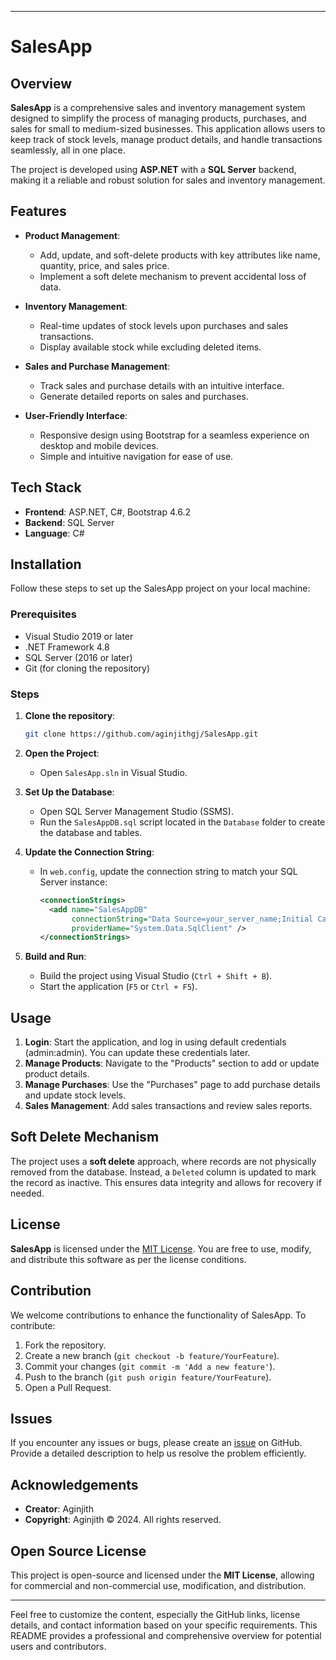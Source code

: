 

---

# **SalesApp**

## Overview

**SalesApp** is a comprehensive sales and inventory management system designed to simplify the process of managing products, purchases, and sales for small to medium-sized businesses. This application allows users to keep track of stock levels, manage product details, and handle transactions seamlessly, all in one place.

The project is developed using **ASP.NET** with a **SQL Server** backend, making it a reliable and robust solution for sales and inventory management.

## Features

- **Product Management**:
  - Add, update, and soft-delete products with key attributes like name, quantity, price, and sales price.
  - Implement a soft delete mechanism to prevent accidental loss of data.

- **Inventory Management**:
  - Real-time updates of stock levels upon purchases and sales transactions.
  - Display available stock while excluding deleted items.

- **Sales and Purchase Management**:
  - Track sales and purchase details with an intuitive interface.
  - Generate detailed reports on sales and purchases.

- **User-Friendly Interface**:
  - Responsive design using Bootstrap for a seamless experience on desktop and mobile devices.
  - Simple and intuitive navigation for ease of use.

## Tech Stack

- **Frontend**: ASP.NET, C#, Bootstrap 4.6.2
- **Backend**: SQL Server
- **Language**: C#

## Installation

Follow these steps to set up the SalesApp project on your local machine:

### Prerequisites

- Visual Studio 2019 or later
- .NET Framework 4.8
- SQL Server (2016 or later)
- Git (for cloning the repository)

### Steps

1. **Clone the repository**:
   ```bash
   git clone https://github.com/aginjithgj/SalesApp.git
   ```
2. **Open the Project**:
   - Open `SalesApp.sln` in Visual Studio.

3. **Set Up the Database**:
   - Open SQL Server Management Studio (SSMS).
   - Run the `SalesAppDB.sql` script located in the `Database` folder to create the database and tables.

4. **Update the Connection String**:
   - In `web.config`, update the connection string to match your SQL Server instance:
     ```xml
     <connectionStrings>
       <add name="SalesAppDB"
            connectionString="Data Source=your_server_name;Initial Catalog=SalesAppDB;Integrated Security=True;"
            providerName="System.Data.SqlClient" />
     </connectionStrings>
     ```

5. **Build and Run**:
   - Build the project using Visual Studio (`Ctrl + Shift + B`).
   - Start the application (`F5` or `Ctrl + F5`).

## Usage

1. **Login**: Start the application, and log in using default credentials (admin:admin). You can update these credentials later.
2. **Manage Products**: Navigate to the "Products" section to add or update product details.
3. **Manage Purchases**: Use the "Purchases" page to add purchase details and update stock levels.
4. **Sales Management**: Add sales transactions and review sales reports.

## Soft Delete Mechanism

The project uses a **soft delete** approach, where records are not physically removed from the database. Instead, a `Deleted` column is updated to mark the record as inactive. This ensures data integrity and allows for recovery if needed.

## License

**SalesApp** is licensed under the [MIT License](LICENSE). You are free to use, modify, and distribute this software as per the license conditions.

## Contribution

We welcome contributions to enhance the functionality of SalesApp. To contribute:

1. Fork the repository.
2. Create a new branch (`git checkout -b feature/YourFeature`).
3. Commit your changes (`git commit -m 'Add a new feature'`).
4. Push to the branch (`git push origin feature/YourFeature`).
5. Open a Pull Request.

## Issues

If you encounter any issues or bugs, please create an [issue](https://github.com/aginjithgj/SalesApp/issues) on GitHub. Provide a detailed description to help us resolve the problem efficiently.

## Acknowledgements

- **Creator**: Aginjith
- **Copyright**: Aginjith © 2024. All rights reserved.

## Open Source License

This project is open-source and licensed under the **MIT License**, allowing for commercial and non-commercial use, modification, and distribution.

---

Feel free to customize the content, especially the GitHub links, license details, and contact information based on your specific requirements. This README provides a professional and comprehensive overview for potential users and contributors.
